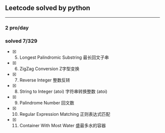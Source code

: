 ## Leetcode solved by python

------
### 2 pro/day
### solved 7/329
- [x] 5. Longest Palindromic Substring  最长回文子串
- [x] 6. ZigZag Conversion  Z字型变换
- [x] 7. Reverse Integer  整数反转 
- [x] 8. String to Integer (atoi)  字符串转换整数 (atoi)
- [x] 9. Palindrome Number  回文数
- [x] 10. Regular Expression Matching  正则表达式匹配
- [x] 11. Container With Most Water  盛最多水的容器
